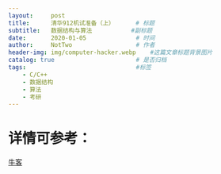 ```yaml
---
layout:     post             
title:      清华912机试准备（上）      # 标题 
subtitle:   数据结构与算法           #副标题
date:       2020-01-05              # 时间
author:     NotTwo                  # 作者
header-img: img/computer-hacker.webp    #这篇文章标题背景图片
catalog: true                       # 是否归档
tags:                               #标签
    - C/C++
    - 数据结构
    - 算法
    - 考研
---
```


# 详情可参考：
[牛客](https://www.nowcoder.com/practice/e6df3e3005e34e2598b9b565cfe797c9?tpId=60&tqId=29495&tPage=2&ru=/kaoyan/retest/1001&qru=/ta/tsing-kaoyan/question-ranking)
